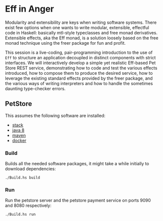 # Eff in Anger

Modularity and extensibility are keys when writing software systems. There exist few options when one wants to write modular, extensible, effectful code in Haskell: basically mtl-style typeclasses and free monad derivatives. Extensible effects, aka the Eff monad, is a solution loosely based on the free monad technique using the freer package for fun and profit.

This session is a live-coding, pair-programming introduction to the use of `Eff` to structure an application decoupled in distinct components with strict interfaces. We will interactively develop a simple yet realistic Eff-based Pet Store REST service, demonstrating how to code and test the various effects introduced, how to compose them to produce the desired service, how to leverage the existing standard effects provided by the freer package, and the various ways of writing interpreters and how to handle the sometimes daunting type-checker errors.

## PetStore

This assumes the following software are installed:

* [stack](https://docs.haskellstack.org/en/stable/README/)
* [java 8](http://java/com)
* [maven](http://maven.apache.org/)
* [docker](https://www.docker.com/)

### Build

Builds all the needed software packages, it might take a while initially to download dependencies:

```
./Build.hs build
```

### Run

Run the petstore server and the petstore payment service on ports 9090 and 8080 respectively:

```
./Build.hs run
```
